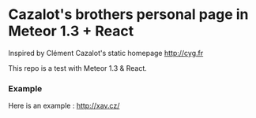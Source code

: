 # Cazalot's brothers personal page in Meteor 1.3 + React
Inspired by Clément Cazalot's static homepage http://cyg.fr

This repo is a test with Meteor 1.3 & React.

### Example
Here is an example : http://xav.cz/
